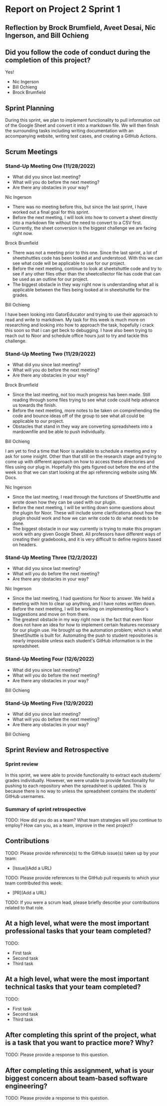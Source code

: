 # Report on Project 2 Sprint 1

## Reflection by Brock Brumfield, Aveet Desai, Nic Ingerson, and Bill Ochieng

## Did you follow the code of conduct during the completion of this project?

Yes!

- Nic Ingerson
- Bill Ochieng
- Brock Brumfield

## Sprint Planning

During this sprint, we plan to implement functionality to pull information out of the Google Sheet and convert it into a markdown file. We will then finish the surrounding tasks including writing documentation with an accompanying website, writing test cases, and creating a GitHub Actions.

## Scrum Meetings

### Stand-Up Meeting One (11/28/2022)

- What did you since last meeting?
- What will you do before the next meeting?
- Are there any obstacles in your way?

Nic Ingerson

- There was no meeting before this, but since the last sprint, I have worked out a final goal for this sprint.
- Before the next meeting, I will look into how to convert a sheet directly into a markdown file without the need to convert to a CSV first.
- Currently, the sheet conversion is the biggest challenge we are facing right now.

Brock Brumfield

- There was not a meeting prior to this one. Since the last sprint, a lot of sheetshuttles code has been looked at and understood. With this we can see what code will be applicable to use for our project.
- Before the next meeting, continue to look at sheetshuttle code and try to see if any other files other than the sheetcollector file has code that can be used as an outline for our project.
- The biggest obstacle in they way right now is understanding what all is applicable between the files being looked at in sheetshuttle for the grades.

Bill Ochieng

I have been looking into GatorEducator and trying to use their approach to read and write to markdown. My task for this week is much more on researching and looking into how to approach the task, hopefully i crack this soon so that i can get beck to debugging. I have also been trying to reach out to Noor and schedule office hours just to try and tackle this challenge.

### Stand-Up Meeting Two (11/29/2022)

- What did you since last meeting?
- What will you do before the next meeting?
- Are there any obstacles in your way?

Brock Brumfield

- Since the last meeting, not too much progress has been made. Still reading through some files trying to see what code could help advance us towards the finish.
- Before the next meeting, more notes to be taken on comprehending the code and bounce ideas off of the group to see what all could be applicable to our project.
- Obstacles that stand in they way are converting spreadsheets into a mardownfile and be able to push individually.

Bill Ochieng

I am yet to find a time that Noor is available to schedule a meeting and try ask for some insight. Other than that still on the research stage and trying to come up with different approach on how to access these directories and files using our plug in. Hopefully this gets figured out before the end of the week so that we can start looking at the api referencing website using Mk Docs.

Nic Ingerson

- Since the last meeting, I read through the functions of SheetShuttle and wrote down how they can be used with our plugin.
- Before the next meeting, I will be writing down some questions about the plugin for Noor. These will include some clarifications about how the plugin should work and how we can write code to do what needs to be done.
- The biggest obstacle in our way currently is trying to make this program work with any given Google Sheet. All professors have different ways of creating their gradebooks, and it is very difficult to define regions based on headers.

### Stand-Up Meeting Three (12/2/2022)

- What did you since last meeting?
- What will you do before the next meeting?
- Are there any obstacles in your way?

Nic Ingerson

- Since the last meeting, I had questions for Noor to answer. We held a meeting with him to clear up anything, and I have notes written down.
- Before the next meeting, I will be working on implementing Noor's suggestions and move on from there.
- The greatest obstacle in my way right now is the fact that even Noor does not have an idea for how to implement certain features necessary for our plugin use. He brought up the automation problem; which is what SheetShuttle is built for. Automating the push to student repositories is nearly impossible unless each student's GitHub information is in the spreadsheet.

### Stand-Up Meeting Four (12/6/2022)

- What did you since last meeting?
- What will you do before the next meeting?
- Are there any obstacles in your way?

Bill Ochieng

### Stand-Up Meeting Five (12/9/2022)

- What did you since last meeting?
- What will you do before the next meeting?
- Are there any obstacles in your way?

Bill Ochieng

## Sprint Review and Retrospective

### Sprint review

In this sprint, we were able to provide functionality to extract each students' grades individually. However, we were unable to provide functionality for pushing to each repository when the spreadsheet is updated. This is because there is no way to unless the spreadsheet contains the students' GitHub usernames.

### Summary of sprint retrospective

TODO: How did you do as a team? What team strategies will you continue to employ? How can you, as a team, improve in the next project?

## Contributions

TODO: Please provide reference(s) to the GitHub issue(s) taken up by your team:

- [Issue](Add a URL)

TODO: Please provide references to the GitHub pull requests to which your team contributed this week:

- [PR](Add a URL)

TODO: If you were a scrum lead, please briefly describe your contributions related to that role.

## At a high level, what were the most important professional tasks that your team completed?

TODO:

- First task
- Second task
- Third task

## At a high level, what were the most important technical tasks that your team completed?

TODO:

- First task
- Second task
- Third task

## After completing this sprint of the project, what is a task that you want to practice more? Why?

TODO: Please provide a response to this question.

## After completing this assignment, what is your biggest concern about team-based software engineering?

TODO: Please provide a response to this question.
